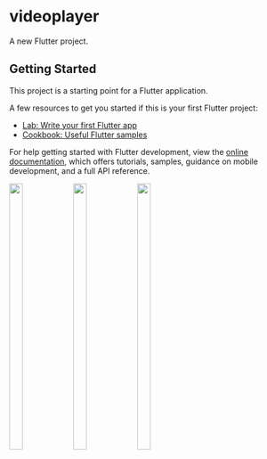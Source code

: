 # videoplayer

A new Flutter project.

## Getting Started

This project is a starting point for a Flutter application.

A few resources to get you started if this is your first Flutter project:

- [Lab: Write your first Flutter app](https://docs.flutter.dev/get-started/codelab)
- [Cookbook: Useful Flutter samples](https://docs.flutter.dev/cookbook)

For help getting started with Flutter development, view the
[online documentation](https://docs.flutter.dev/), which offers tutorials,
samples, guidance on mobile development, and a full API reference.

<p>
  <img src = "https://user-images.githubusercontent.com/123531128/231073134-2f4a3fc4-9aa0-4f48-900a-749a851291b4.png" height=35% width=22%>
  <img src = "https://user-images.githubusercontent.com/123531128/231073214-34f23cb0-a3c3-4129-a5b5-e7954adbf848.png" height=35% width=22%>
  <img src = "https://user-images.githubusercontent.com/123531128/231073347-0a2671f7-c478-4475-905e-2a6ceb366443.png" height=35% width=22%>
  </p>
